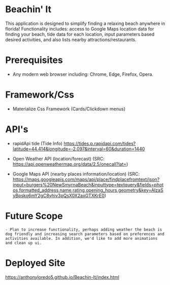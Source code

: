 # Beachin' It

This application is designed to simplify finding a relaxing beach anywhere in florida! Functionality includes: access to Google Maps location data for finding your beach, tide data for each location, input parameters based desired activities, and also lists nearby attractions/restaurants.

# Prerequisites
-  Any modern web browser including: Chrome, Edge, Firefox, Opera.

# Framework/Css

- Materialize Css Framework (Cards/Clickdown menus)

# API's

- rapidApi tide (Tide Info)
https://tides.p.rapidapi.com/tides?latitude=44.414&longitude=-2.097&interval=60&duration=1440

- Open Weather API (location/forecast)
    (SRC: https://api.openweathermap.org/data/2.5/onecall?lat=)

- Google Maps API (nearby places information/location)
    (SRC: https://maps.googleapis.com/maps/api/place/findplacefromtext/json?input=burgers%20NewSmyrnaBeach&inputtype=textquery&fields=photos,formatted_address,name,rating,opening_hours,geometry&key=AIzaSyBpsko6mY2gC8yhiv3pQsX0X2axGTXKrE0)

# Future Scope
    - Plan to increase functionality, perhaps adding weather the beach is dog friendly and increasing search parameters based on preferences and activities available. In addition, we'd like to add more animations and clean up ui.

# Deployed Site

https://anthonyloredo5.github.io/Beachin-It/index.html
